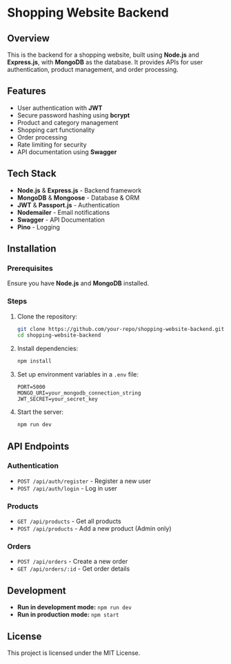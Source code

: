# Shopping Website Backend

## Overview
This is the backend for a shopping website, built using **Node.js** and **Express.js**, with **MongoDB** as the database. It provides APIs for user authentication, product management, and order processing.

## Features
- User authentication with **JWT**
- Secure password hashing using **bcrypt**
- Product and category management
- Shopping cart functionality
- Order processing
- Rate limiting for security
- API documentation using **Swagger**

## Tech Stack
- **Node.js** & **Express.js** - Backend framework
- **MongoDB** & **Mongoose** - Database & ORM
- **JWT** & **Passport.js** - Authentication
- **Nodemailer** - Email notifications
- **Swagger** - API Documentation
- **Pino** - Logging

## Installation

### Prerequisites
Ensure you have **Node.js** and **MongoDB** installed.

### Steps
1. Clone the repository:
   ```sh
   git clone https://github.com/your-repo/shopping-website-backend.git
   cd shopping-website-backend
   ```
2. Install dependencies:
   ```sh
   npm install
   ```
3. Set up environment variables in a `.env` file:
   ```env
   PORT=5000
   MONGO_URI=your_mongodb_connection_string
   JWT_SECRET=your_secret_key
   ```
4. Start the server:
   ```sh
   npm run dev
   ```

## API Endpoints

### Authentication
- `POST /api/auth/register` - Register a new user
- `POST /api/auth/login` - Log in user

### Products
- `GET /api/products` - Get all products
- `POST /api/products` - Add a new product (Admin only)

### Orders
- `POST /api/orders` - Create a new order
- `GET /api/orders/:id` - Get order details

## Development
- **Run in development mode:** `npm run dev`
- **Run in production mode:** `npm start`

## License
This project is licensed under the MIT License.

